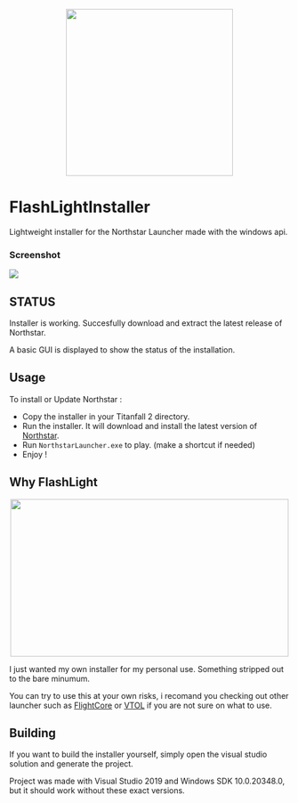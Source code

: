 <p align="center">
  <img width="300" height="300" src="https://media.discordapp.net/attachments/1102373220121845880/1114093331845222440/flashlight_ns_final.png">
</p>

# FlashLightInstaller

Lightweight installer for the Northstar Launcher made with the windows api.

### Screenshot

![](https://cdn.discordapp.com/attachments/693148866001764372/1121139333982859324/5cnEeIv.png)

## STATUS

Installer is working. Succesfully download and extract the latest release of Northstar.

A basic GUI is displayed to show the status of the installation.

## Usage

To install or Update Northstar :

- Copy the installer in your Titanfall 2 directory.
- Run the installer. It will download and install the latest version of [Northstar](https://github.com/R2Northstar/Northstar).
- Run `NorthstarLauncher.exe` to play. (make a shortcut if needed)
- Enjoy !

## Why FlashLight

<p align="center">
  <img width="500" height="283" src="https://imgs.xkcd.com/comics/standards.png">
</p>

I just wanted my own installer for my personal use. Something stripped out to the bare minumum.

You can try to use this at your own risks, i recomand you checking out other launcher such as [FlightCore](https://github.com/R2NorthstarTools/FlightCore) or [VTOL](https://github.com/R2NorthstarTools/VTOL) if you are not sure on what to use.

## Building

If you want to build the installer yourself, simply open the visual studio solution and generate the project.

Project was made with Visual Studio 2019 and Windows SDK 10.0.20348.0, but it should work without these exact versions.
